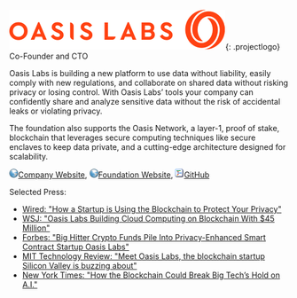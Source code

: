 ![Oasis Labs](/img/projects/oasislabs.png){: .projectlogo}  
Co-Founder and CTO

Oasis Labs is building a new platform to use data without liability, easily comply with new regulations, and collaborate on shared data without risking privacy or losing control. With Oasis Labs’ tools your company can confidently share and analyze sensitive data without the risk of accidental leaks or violating privacy.

The foundation also supports the Oasis Network, a layer-1, proof of stake, blockchain that leverages secure computing techniques like secure enclaves to keep data private, and a cutting-edge architecture designed for scalability.

[![](/img/ico/website.png)Company Website](https://www.oasislabs.com),
[![](/img/ico/website.png)Foundation Website](https://www.oasis-protocol.org),
[![](/img/ico/code.png)GitHub](https://github.com/oasislabs)    

Selected Press: 

- [Wired: "How a Startup is Using the Blockchain to Protect Your Privacy"](https://www.wired.com/story/how-a-startup-is-using-the-blockchain-to-protect-your-privacy/)
- [WSJ: "Oasis Labs Building Cloud Computing on Blockchain With $45 Million"](https://www.wsj.com/articles/oasis-labs-building-cloud-computing-on-blockchain-with-45-million-1531130401)
- [Forbes: "Big Hitter Crypto Funds Pile Into Privacy-Enhanced Smart Contract Startup Oasis Labs"](https://www.forbes.com/sites/astanley/2018/07/09/big-hitter-crypto-funds-pile-into-privacy-enhanced-smart-contract-startup-oasis-labs/#66117ae044f8)
- [MIT Technology Review: "Meet Oasis Labs, the blockchain startup Silicon Valley is buzzing about"](https://www.technologyreview.com/s/611626/meet-oasis-labs-the-blockchain-startup-silicon-valley-is-buzzing-about/)
- [New York Times: "How the Blockchain Could Break Big Tech’s Hold on A.I."](https://www.nytimes.com/2018/10/20/technology/how-the-blockchain-could-break-big-techs-hold-on-ai.html)
